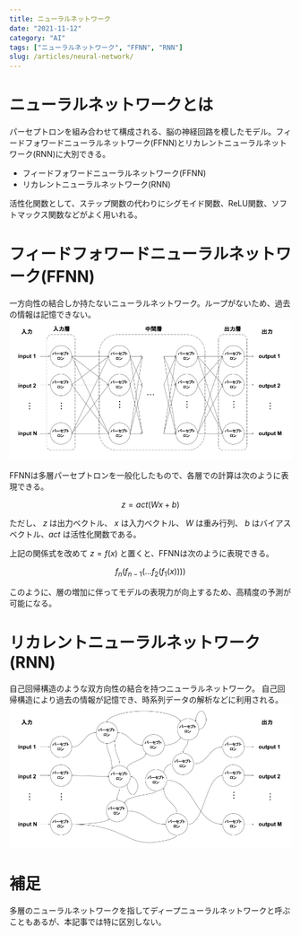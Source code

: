```yaml
---
title: ニューラルネットワーク
date: "2021-11-12"
category: "AI"
tags: ["ニューラルネットワーク", "FFNN", "RNN"]
slug: /articles/neural-network/
---
```



# ニューラルネットワークとは
パーセプトロンを組み合わせて構成される、脳の神経回路を模したモデル。フィードフォワードニューラルネットワーク(FFNN)とリカレントニューラルネットワーク(RNN)に大別できる。

+ フィードフォワードニューラルネットワーク(FFNN)
+ リカレントニューラルネットワーク(RNN)

活性化関数として、ステップ関数の代わりにシグモイド関数、ReLU関数、ソフトマックス関数などがよく用いれる。

# フィードフォワードニューラルネットワーク(FFNN)
一方向性の結合しか持たないニューラルネットワーク。ループがないため、過去の情報は記憶できない。
![フィードフォワードニューラルネットワーク](./multi-layer-perceptron.png)

FFNNは多層パーセプトロンを一般化したもので、各層での計算は次のように表現できる。

$$
z = act(Wx + b)
$$

ただし、 $z$ は出力ベクトル、 $x$ は入力ベクトル、 $W$ は重み行列、 $b$ はバイアスベクトル、$act$ は活性化関数である。

上記の関係式を改めて $z = f(x)$ と置くと、FFNNは次のように表現できる。 

$$
f_n(f_{n-1}(...f_2(f_1(x))))
$$

このように、層の増加に伴ってモデルの表現力が向上するため、高精度の予測が可能になる。

# リカレントニューラルネットワーク(RNN)
自己回帰構造のような双方向性の結合を持つニューラルネットワーク。
自己回帰構造により過去の情報が記憶でき、時系列データの解析などに利用される。
![リカレントニューラルネットワーク](./recurrent-neural-network.png)

# 補足
多層のニューラルネットワークを指してディープニューラルネットワークと呼ぶこともあるが、本記事では特に区別しない。